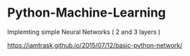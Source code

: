 # Python-Machine-Learning

Implemting simple Neural Networks ( 2 and 3 layers )

https://iamtrask.github.io/2015/07/12/basic-python-network/

